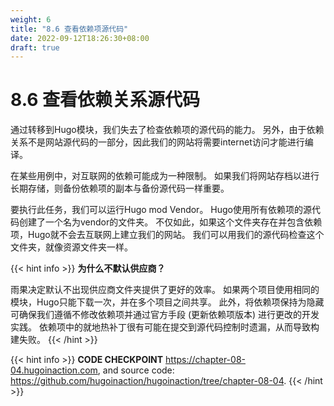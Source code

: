 ```yaml
---
weight: 6
title: "8.6 查看依赖项源代码"
date: 2022-09-12T18:26:30+08:00
draft: true
---
```


# 8.6 查看依赖关系源代码

通过转移到Hugo模块，我们失去了检查依赖项的源代码的能力。 另外，由于依赖关系不是网站源代码的一部分，因此我们的网站将需要internet访问才能进行编译。 

在某些用例中，对互联网的依赖可能成为一种限制。 如果我们将网站存档以进行长期存储，则备份依赖项的副本与备份源代码一样重要。

要执行此任务，我们可以运行Hugo mod Vendor。 Hugo使用所有依赖项的源代码创建了一个名为vendor的文件夹。 不仅如此，如果这个文件夹存在并包含依赖项，Hugo就不会去互联网上建立我们的网站。 我们可以用我们的源代码检查这个文件夹，就像资源文件夹一样。

{{< hint info >}}
**为什么不默认供应商？**

雨果决定默认不出现供应商文件夹提供了更好的效率。 如果两个项目使用相同的模块，Hugo只能下载一次，并在多个项目之间共享。 此外，将依赖项保持为隐藏可确保我们遵循不修改依赖项并通过官方手段 (更新依赖项版本) 进行更改的开发实践。 依赖项中的就地热补丁很有可能在提交到源代码控制时遗漏，从而导致构建失败。
{{< /hint >}}

{{< hint info >}}
**CODE CHECKPOINT**    https://chapter-08-04.hugoinaction.com, and source code: https://github.com/hugoinaction/hugoinaction/tree/chapter-08-04.
{{< /hint >}}